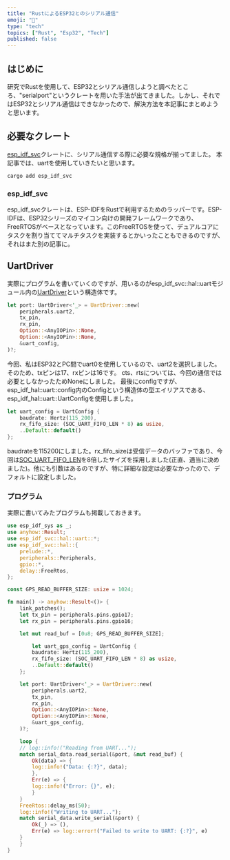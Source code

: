 ```yaml
---
title: "RustによるESP32とのシリアル通信"
emoji: "👻"
type: "tech"
topics: ["Rust", "Esp32", "Tech"]
published: false
---
```


## はじめに
研究でRustを使用して、ESP32とシリアル通信しようと調べたところ、"serialport"というクレートを用いた手法が出てきました。しかし、それではESP32とシリアル通信はできなかったので、解決方法を本記事にまとめようと思います。

## 必要なクレート
[esp_idf_svc](https://docs.esp-rs.org/esp-idf-svc/esp_idf_svc/hal/index.html)クレートに、シリアル通信する際に必要な規格が揃ってました。
本記事では、uartを使用していきたいと思います。
```sh
cargo add esp_idf_svc
```

### esp_idf_svc
esp_idf_svcクレートは、ESP-IDFをRustで利用するためのラッパーです。ESP-IDFは、ESP32シリーズのマイコン向けの開発フレームワークであり、FreeRTOSがベースとなっています。このFreeRTOSを使って、デュアルコアにタスクを割り当ててマルチタスクを実装するとかいったこともできるのですが、それはまた別の記事に。


## UartDriver
実際にプログラムを書いていくのですが、用いるのがesp_idf_svc::hal::uartモジュール内の[UartDriver](https://docs.esp-rs.org/esp-idf-hal/esp_idf_hal/uart/struct.UartDriver.html)という構造体です。

```Rust
let port: UartDriver<'_> = UartDriver::new(
    peripherals.uart2,
    tx_pin,
    rx_pin,
    Option::<AnyIOPin>::None,
    Option::<AnyIOPin>::None,
    &uart_config,
)?;
```
今回、私はESP32とPC間でuart0を使用しているので、uart2を選択しました。そのため、txピンは17、rxピンは16です。
cts、rtsについては、今回の通信では必要としなかったためNoneにしました。
最後にconfigですが、esp_idf_hal::uart::config内のConfigという構造体の型エイリアスである、esp_idf_hal::uart::UartConfigを使用しました。
```Rust
let uart_config = UartConfig {
    baudrate: Hertz(115_200),
    rx_fifo_size: (SOC_UART_FIFO_LEN * 8) as usize,
    ..Default::default()
};
```
baudrateを115200にしました。rx_fifo_sizeは受信データのバッファであり、今回は[SOC_UART_FIFO_LEN](https://docs.esp-rs.org/esp-idf-sys/esp_idf_sys/constant.SOC_UART_FIFO_LEN.html)を8倍したサイズを採用しました(正直、適当に決めました)。他にも引数はあるのですが、特に詳細な設定は必要なかったので、デフォルトに設定しました。

### プログラム
実際に書いてみたプログラムも掲載しておきます。
```rust
use esp_idf_sys as _;
use anyhow::Result;
use esp_idf_svc::hal::uart::*;
use esp_idf_svc::hal::{
    prelude::*,
    peripherals::Peripherals,
    gpio::*,
    delay::FreeRtos,
};

const GPS_READ_BUFFER_SIZE: usize = 1024;

fn main() -> anyhow::Result<()> {
    link_patches();
    let tx_pin = peripherals.pins.gpio17;
    let rx_pin = peripherals.pins.gpio16;

    let mut read_buf = [0u8; GPS_READ_BUFFER_SIZE];

        let uart_gps_config = UartConfig {
        baudrate: Hertz(115_200),
        rx_fifo_size: (SOC_UART_FIFO_LEN * 8) as usize,
        ..Default::default()
    };

    let port: UartDriver<'_> = UartDriver::new(
        peripherals.uart2,
        tx_pin,
        rx_pin,
        Option::<AnyIOPin>::None,
        Option::<AnyIOPin>::None,
        &uart_gps_config,
    )?;

    loop {
    // log::info!("Reading from UART...");
    match serial_data.read_serial(&port, &mut read_buf) {
        Ok(data) => {
        log::info!("Data: {:?}", data);
        },
        Err(e) => {
        log::info!("Error: {}", e);
        }
    }
    FreeRtos::delay_ms(50);
    log::info!("Writing to UART...");
    match serial_data.write_serial(&port) {
        Ok(_) => (),
        Err(e) => log::error!("Failed to write to UART: {:?}", e)
    }
    }
}

```